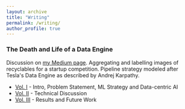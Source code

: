 ```yaml
---
layout: archive
title: "Writing"
permalink: /writing/
author_profile: true
---
```


### The Death and Life of a Data Engine
Discussion on [my Medium page](https://aqbewtra.medium.com/). Aggregating and labelling images of recyclables for a startup competition. Pipeline strategy modeled after Tesla's Data Engine as described by Andrej Karpathy.
* [Vol. I](https://aqbewtra.medium.com/the-death-and-life-of-a-data-engine-volume-i-51fa7fe60ec5) - Intro, Problem Statement, ML Strategy and Data-centric AI
* [Vol. II](https://aqbewtra.medium.com/the-death-and-life-of-a-data-engine-vol-ii-3339ee1166fb) - Technical Discussion
* [Vol. III](https://aqbewtra.medium.com/the-death-and-life-of-a-data-engine-vol-iii-924cf767ec4c) - Results and Future Work


